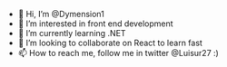 - 👋 Hi, I’m @Dymension1
- 👀 I’m interested in front end development 
- 🌱 I’m currently learning .NET 
- 💞️ I’m looking to collaborate on React to learn fast
- 📫 How to reach me, follow me in twitter @Luisur27 :)

<!---
Dymension1/Dymension1 is a ✨ special ✨ repository because its `README.md` (this file) appears on your GitHub profile.
You can click the Preview link to take a look at your changes.
--->
